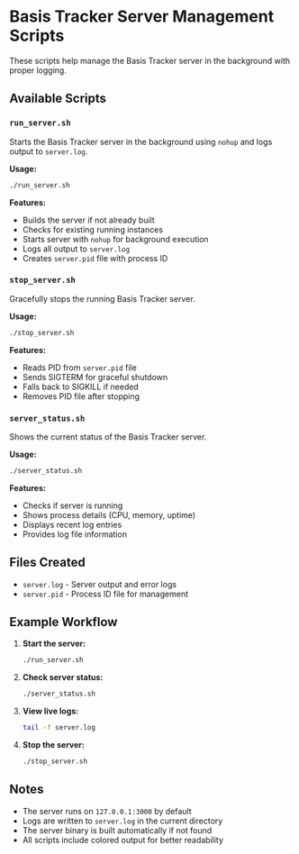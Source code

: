 # Basis Tracker Server Management Scripts

These scripts help manage the Basis Tracker server in the background with proper logging.

## Available Scripts

### `run_server.sh`
Starts the Basis Tracker server in the background using `nohup` and logs output to `server.log`.

**Usage:**
```bash
./run_server.sh
```

**Features:**
- Builds the server if not already built
- Checks for existing running instances
- Starts server with `nohup` for background execution
- Logs all output to `server.log`
- Creates `server.pid` file with process ID

### `stop_server.sh`
Gracefully stops the running Basis Tracker server.

**Usage:**
```bash
./stop_server.sh
```

**Features:**
- Reads PID from `server.pid` file
- Sends SIGTERM for graceful shutdown
- Falls back to SIGKILL if needed
- Removes PID file after stopping

### `server_status.sh`
Shows the current status of the Basis Tracker server.

**Usage:**
```bash
./server_status.sh
```

**Features:**
- Checks if server is running
- Shows process details (CPU, memory, uptime)
- Displays recent log entries
- Provides log file information

## Files Created

- `server.log` - Server output and error logs
- `server.pid` - Process ID file for management

## Example Workflow

1. **Start the server:**
   ```bash
   ./run_server.sh
   ```

2. **Check server status:**
   ```bash
   ./server_status.sh
   ```

3. **View live logs:**
   ```bash
   tail -f server.log
   ```

4. **Stop the server:**
   ```bash
   ./stop_server.sh
   ```

## Notes

- The server runs on `127.0.0.1:3000` by default
- Logs are written to `server.log` in the current directory
- The server binary is built automatically if not found
- All scripts include colored output for better readability